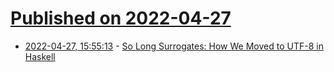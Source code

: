 # [Published on 2022-04-27](index.md)

* [2022-04-27, 15:55:13](https://news.ycombinator.com/item?id=31181595) - [So Long Surrogates: How We Moved to UTF-8 in Haskell](https://www.channable.com/tech/so-long-surrogatesa)
